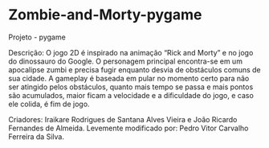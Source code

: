 # Zombie-and-Morty-pygame

Projeto - pygame

Descrição: O jogo 2D é inspirado na animação “Rick and Morty” e no jogo do dinossauro do Google. O personagem principal encontra-se em um apocalipse zumbi e precisa fugir enquanto desvia de obstáculos comuns de sua cidade. A gameplay é baseada em pular no momento certo para não ser atingido pelos obstáculos, quanto mais tempo se passa e mais pontos são acumulados, maior ficam a velocidade e a dificuldade do jogo, e caso ele colida, é fim de jogo.

Criadores: Iraikare Rodrigues de Santana Alves Vieira e João Ricardo Fernandes de Almeida.
Levemente modificado por: Pedro Vitor Carvalho Ferreira da Silva.
